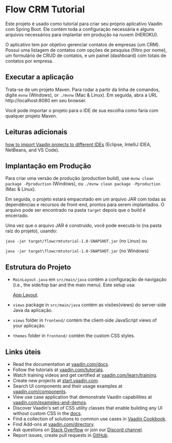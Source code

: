 # Flow CRM Tutorial


Este projeto é usado como tutorial para criar seu próprio aplicativo Vaadin com Spring Boot. Ele contém toda a configuração necessária e alguns arquivos necessários para implantar em produção na nuvem (HEROKU).

O aplicativo tem por objetivo gerenciar contatos de empresas (um CRM). Possui uma listagem de contatos com opções de pesquisa (filtro por nome), um formulário de CRUD de contatos, e um painel (dashboard) com totais de contatos por empresa. 


## Executar a aplicação 

Trata-se de um projeto Maven. Para rodar a partir da linha de comandos,
digite `mvnw` (Windows), or `./mvnw` (Mac & Linux). Em seguida, abra a URL
http://localhost:8080 em seu browser.

Você pode importar o projeto para o IDE de sua escolha como faria com qualquer projeto Maven.

## Leituras adicionais 

[how to import Vaadin projects to different 
IDEs](https://vaadin.com/docs/latest/flow/guide/step-by-step/importing) (Eclipse, IntelliJ IDEA, NetBeans, and VS Code).

## Implantação em Produção

Para criar uma versão de produção (production build), use  `mvnw clean package -Pproduction` (Windows),
ou `./mvnw clean package -Pproduction` (Mac & Linux).


Em seguida, o projeto estará empacotado em um arquivo JAR com todas as dependências e recursos de front-end, prontos para serem implantados. O arquivo pode ser encontrado na pasta  `target` depois que o build é encerrado.

Uma vez que o arquivo JAR é construído, você pode executá-lo (na pasta raiz do projeto), usando:
 
`java -jar target/flowcrmtutorial-1.0-SNAPSHOT.jar` (no Linux) ou

`java -jar target\flowcrmtutorial-1.0-SNAPSHOT.jar` (no Windows)


## Estrutura do Projeto 

- `MainLayout.java` em `src/main/java` contém a configuração de navigação (i.e., the   side/top bar and the main menu). Este setup usa:

  [App Layout](https://vaadin.com/components/vaadin-app-layout).
- `views` package in `src/main/java` contém as visões(views) do server-side Java da aplicação.
- `views` folder in `frontend/` contém the client-side JavaScript views of your aplicação.
- `themes` folder in `frontend/` contém the custom CSS styles.

## Links úteis

- Read the documentation at [vaadin.com/docs](https://vaadin.com/docs).
- Follow the tutorials at [vaadin.com/tutorials](https://vaadin.com/tutorials).
- Watch training videos and get certified at [vaadin.com/learn/training](https://vaadin.com/learn/training).
- Create new projects at [start.vaadin.com](https://start.vaadin.com/).
- Search UI components and their usage examples at [vaadin.com/components](https://vaadin.com/components).
- View use case application that demonstrate Vaadin capabilities at [vaadin.com/examples-and-demos](https://vaadin.com/examples-and-demos).
- Discover Vaadin's set of CSS utility classes that enable building any UI without custom CSS in the [docs](https://vaadin.com/docs/latest/ds/foundation/utility-classes). 
- Find a collection of solutions to common use cases in [Vaadin Cookbook](https://cookbook.vaadin.com/).
- Find Add-ons at [vaadin.com/directory](https://vaadin.com/directory).
- Ask questions on [Stack Overflow](https://stackoverflow.com/questions/tagged/vaadin) or join our [Discord channel](https://discord.gg/MYFq5RTbBn).
- Report issues, create pull requests in [GitHub](https://github.com/vaadin/platform).
